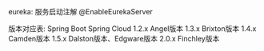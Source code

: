 eureka: 服务启动注解 @EnableEurekaServer

版本对应表:
Spring Boot 	Spring Cloud
1.2.x 	        Angel版本
1.3.x 	        Brixton版本
1.4.x 	        Camden版本
1.5.x 	        Dalston版本、Edgware版本
2.0.x 	        Finchley版本
